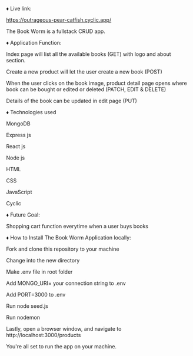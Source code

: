 ♦️ Live link:

https://outrageous-pear-catfish.cyclic.app/

The Book Worm is a fullstack CRUD app.

♦️ Application Function:

Index page will list all the available books (GET) with logo and about section.

Create a new product will let the user create a new book (POST)

When the user clicks on the book image, product detail page opens where book can be bought or edited or deleted (PATCH, EDIT & DELETE)

Details of the book can be updated in edit page (PUT)

♦️ Technologies used

MongoDB

Express js

React js

Node js

HTML

CSS

JavaScript

Cyclic

♦️ Future Goal:

Shopping cart function everytime when a user buys books

♦️ How to Install The Book Worm Application locally:

Fork and clone this repository to your machine

Change into the new directory


Make .env file in root folder

Add MONGO_URI= your connection string to .env

Add PORT=3000 to .env

Run node seed.js

Run nodemon

Lastly, open a browser window, and navigate to http://localhost:3000/products

You're all set to run the app on your machine.
 
